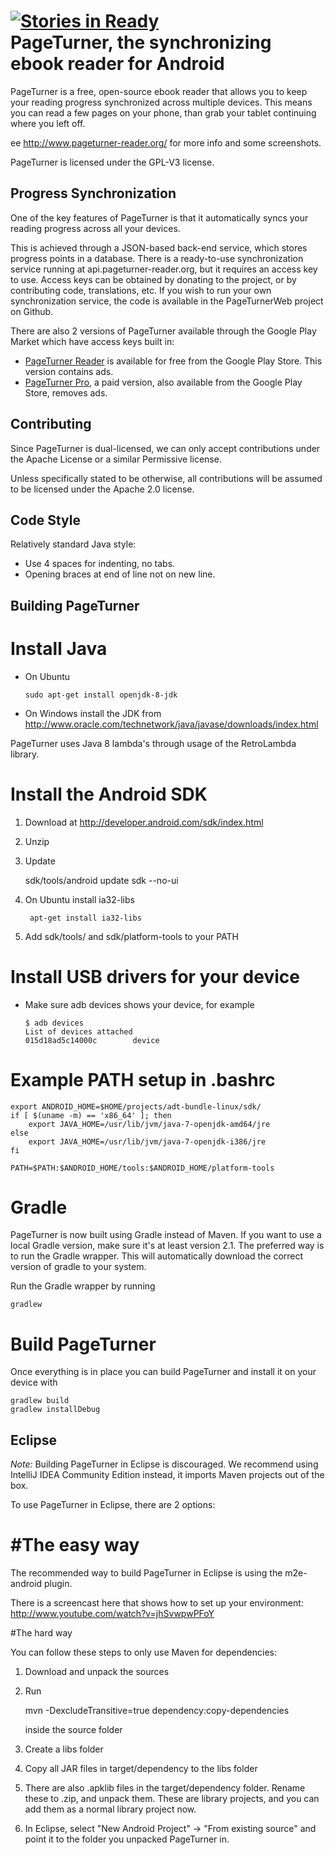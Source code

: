 [![Stories in Ready](http://badge.waffle.io/NightWhistler/PageTurner.png)](http://waffle.io/NightWhistler/PageTurner)  
PageTurner, the synchronizing ebook reader for Android
========================================================

PageTurner is a free, open-source ebook reader that allows you to keep your reading progress synchronized across multiple devices. This means you can read a few pages on your phone, than grab your tablet continuing where you left off.

ee http://www.pageturner-reader.org/ for more info and some screenshots.

PageTurner is licensed under the GPL-V3 license.


Progress Synchronization
------------------------

One of the key features of PageTurner is that it automatically syncs your reading progress across all your devices. 

This is achieved through a JSON-based back-end service, which stores progress points in a database.
There is a ready-to-use synchronization service running at api.pageturner-reader.org, but it requires an access key to use.
Access keys can be obtained by donating to the project, or by contributing code, translations, etc. If you wish to run your
own synchronization service, the code is available in the PageTurnerWeb project on Github.

There are also 2 versions of PageTurner available through the Google Play Market which have access keys built in:

 * [PageTurner Reader](https://play.google.com/store/apps/details?id=net.nightwhistler.pageturner.ads "PageTurner available for free") is available for free from the Google Play Store. This version contains ads. 
 * [PageTurner Pro](https://play.google.com/store/apps/details?id=net.nightwhistler.pageturner.pro "PageTurner Pro paid removes ads"), a paid version, also available from the Google Play Store, removes ads.


Contributing
------------

Since PageTurner is dual-licensed, we can only accept contributions under the Apache License or a similar Permissive license.

Unless specifically stated to be otherwise, all contributions will be assumed to be licensed under the Apache 2.0 license.

Code Style
----------

Relatively standard Java style:
* Use 4 spaces for indenting, no tabs.
* Opening braces at end of line not on new line.


Building PageTurner
-------------------

# Install Java
*   On Ubuntu

        sudo apt-get install openjdk-8-jdk

*   On Windows install the JDK from http://www.oracle.com/technetwork/java/javase/downloads/index.html

PageTurner uses Java 8 lambda's through usage of the RetroLambda library.

# Install the Android SDK 

1.   Download at http://developer.android.com/sdk/index.html
2.   Unzip
3.   Update 

        sdk/tools/android update sdk --no-ui
4. On Ubuntu install ia32-libs

        apt-get install ia32-libs
5. Add sdk/tools/ and sdk/platform-tools to your PATH

# Install USB drivers for your device

*   Make sure adb devices shows your device, for example

        $ adb devices
        List of devices attached 
        015d18ad5c14000c        device

# Example PATH setup in .bashrc

    export ANDROID_HOME=$HOME/projects/adt-bundle-linux/sdk/
    if [ $(uname -m) == 'x86_64' ]; then
        export JAVA_HOME=/usr/lib/jvm/java-7-openjdk-amd64/jre
    else
        export JAVA_HOME=/usr/lib/jvm/java-7-openjdk-i386/jre
    fi

    PATH=$PATH:$ANDROID_HOME/tools:$ANDROID_HOME/platform-tools


# Gradle

PageTurner is now built using Gradle instead of Maven. If you want to use a local Gradle version, make sure it's at least version 2.1. The preferred way is to run the Gradle wrapper. This will automatically download the correct version of gradle to your system.

Run the Gradle wrapper by running

    gradlew

# Build PageTurner
Once everything is in place you can build PageTurner and install it on your device with 

    gradlew build
    gradlew installDebug

Eclipse
-------

*Note:* Building PageTurner in Eclipse is discouraged. We recommend using IntelliJ IDEA Community Edition instead, it imports Maven projects out of the box.

To use PageTurner in Eclipse, there are 2 options:

#The easy way
=======

The recommended way to build PageTurner in Eclipse is using the m2e-android plugin.

There is a screencast here that shows how to set up your environment: http://www.youtube.com/watch?v=jhSvwpwPFoY

#The hard way

You can follow these steps to only use Maven for dependencies:

1.   Download and unpack the sources        
2.   Run    

        mvn -DexcludeTransitive=true dependency:copy-dependencies
        
     inside the source folder
3.   Create a libs folder
4.   Copy all JAR files in target/dependency to the libs folder
5.   There are also .apklib files in the target/dependency folder. 
     Rename these to .zip, and unpack them. These are library projects,
     and you can add them as a normal library project now.
6.   In Eclipse, select "New Android Project" -> "From existing source" and
     point it to the folder you unpacked PageTurner in.

